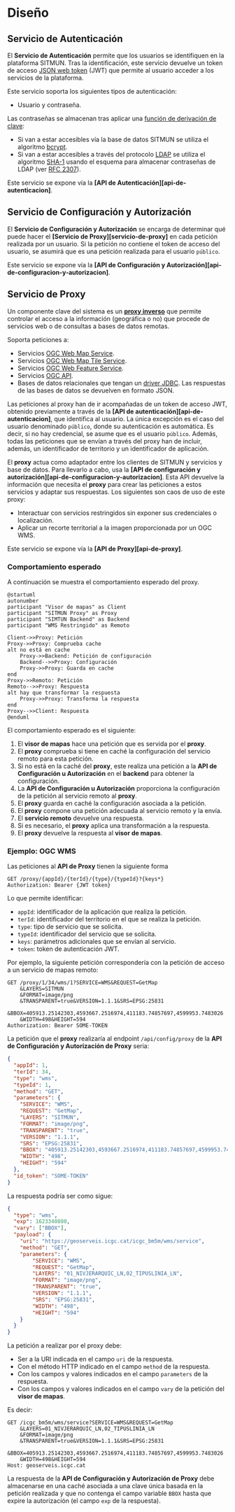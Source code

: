 # Diseño

## Servicio de Autenticación

El **Servicio de Autenticación** permite que los usuarios se identifiquen en la plataforma SITMUN.
Tras la identificación, este servicio devuelve un token de acceso [JSON web token](https://jwt.io/) (JWT)
que permite al usuario acceder a los servicios de la plataforma.

Este servicio soporta los siguientes tipos de autenticación:

- Usuario y contraseña.

Las contraseñas se almacenan tras aplicar una [función de derivación de clave](https://es.wikipedia.org/wiki/Funci%C3%B3n_de_derivaci%C3%B3n_de_clave):

- Si van a estar accesibles vía la base de datos SITMUN se utiliza el algoritmo [bcrypt](https://es.wikipedia.org/wiki/Bcrypt).
- Si van a estar accesibles a través del protocolo [LDAP](https://es.wikipedia.org/wiki/Protocolo_ligero_de_acceso_a_directorios) se utiliza el algoritmo [SHA-1](https://es.wikipedia.org/wiki/Secure_Hash_Algorithm#SHA-1) usando el esquema para almacenar contraseñas de LDAP (ver [RFC 2307](https://tools.ietf.org/html/rfc2307)).

Este servicio se expone vía la **[API de Autenticación][api-de-autenticacion]**.

## Servicio de Configuración y Autorización

El **Servicio de Configuración y Autorización** se encarga de determinar qué puede hacer el **[Servicio de Proxy][servicio-de-proxy]** en cada petición realizada por un usuario.
Si la petición no contiene el token de acceso del usuario, se asumirá que es una petición realizada para el usuario `público`.

Este servicio se expone vía la **[API de Configuración y Autorización][api-de-configuracion-y-autorizacion]**.

## Servicio de Proxy

Un componente clave del sistema es un **[proxy inverso](https://es.wikipedia.org/wiki/Proxy_inverso)** que permite
controlar el acceso a la información (geográfica o no) que procede de servicios web o de consultas a bases de datos remotas. 

Soporta peticiones a:

- Servicios [OGC Web Map Service](https://www.ogc.org/standard/wms/).
- Servicios [OGC Web Map Tile Service](https://www.ogc.org/standard/wmts/).
- Servicios [OGC Web Feature Service](https://www.ogc.org/standard/wfs/).
- Servicios [OGC API](https://ogcapi.ogc.org/).
- Bases de datos relacionales que tengan un [driver JDBC](https://es.wikipedia.org/wiki/Java_Database_Connectivity). 
  Las respuestas de las bases de datos se devuelven en formato JSON.

Las peticiones al proxy han de ir acompañadas de un token de acceso JWT, 
obtenido previamente a través de la **[API de autenticación][api-de-autenticacion]**, que identifica al usuario. 
La única excepción es el caso del usuario denominado `público`, donde su autenticación es automática.
Es decir, si no hay credencial, se asume que es el usuario  `público`. 
Además, todas las peticiones que se envían a través del proxy han de incluir, además, 
un identificador de territorio y un identificador de aplicación.

El **proxy** actua como adaptador entre los clientes de SITMUN y servicios y base de datos.
Para llevarlo a cabo, usa la **[API de configuración y autorización][api-de-configuracion-y-autorizacion]**.
Esta API devuelve la información que necesita el **proxy** para crear las peticiones a estos servicios y adaptar sus respuestas. 
Los siguientes son caos de uso de este proxy:

- Interactuar con servicios restringidos sin exponer sus credenciales o localización.
- Aplicar un recorte territorial a la imagen proporcionada por un OGC WMS.

Este servicio se expone vía la **[API de Proxy][api-de-proxy]**.

### Comportamiento esperado

A continuación se muestra el comportamiento esperado del proxy.
```puml
@startuml
autonumber
participant "Visor de mapas" as Client
participant "SITMUN Proxy" as Proxy
participant "SIMTUN Backend" as Backend
participant "WMS Restringido" as Remoto

Client->>Proxy: Petición
Proxy->>Proxy: Comprueba cache
alt no está en cache
    Proxy->>Backend: Petición de configuración
    Backend-->>Proxy: Configuración
    Proxy->>Proxy: Guarda en cache
end
Proxy->>Remoto: Petición
Remoto-->>Proxy: Respuesta
alt hay que transformar la respuesta
    Proxy->>Proxy: Transforma la respuesta
end
Proxy-->>Client: Respuesta
@enduml
```

El comportamiento esperado es el siguiente:

1. El **visor de mapas** hace una petición que es servida por el **proxy**.
2. El **proxy** comprueba si tiene en caché la configuración del servicio remoto para esta petición.
3. Si no está en la caché del **proxy**, este realiza una petición a la **API de Configuración u Autorización** en el **backend** para obtener la configuración.
4. La **API de Configuración u Autorización** proporciona la configuración de la petición al servicio remoto al **proxy**.
5. El **proxy** guarda en caché la configuración asociada a la petición.
6. El **proxy** compone una petición adecuada al servicio remoto y la envía.
7. El **servicio remoto** devuelve una respuesta.
8. Si es necesario, el **proxy** aplica una transformación a la respuesta.
9. El **proxy** devuelve la respuesta al **visor de mapas**.

### Ejemplo: OGC WMS

Las peticiones al **API de Proxy** tienen la siguiente forma 

```http
GET /proxy/{appId}/{terId}/{type}/{typeId}?{keys*}
Authorization: Bearer {JWT token}
```

Lo que permite identificar:

- `appId`: identificador de la aplicación que realiza la petición.
- `terId`: identificador del territorio en el que se realiza la petición.
- `type`: tipo de servicio que se solicita.
- `typeId`: identificador del servicio que se solicita.
- `keys`: parámetros adicionales que se envían al servicio.
- `token`: token de autenticación JWT.

Por ejemplo, la siguiente petición correspondería con la petición de acceso a un servicio de mapas remoto:

```http
GET /proxy/1/34/wms/1?SERVICE=WMS&REQUEST=GetMap
    &LAYERS=SITMUN
    &FORMAT=image/png
    &TRANSPARENT=true&VERSION=1.1.1&SRS=EPSG:25831
    &BBOX=405913.25142303,4593667.2516974,411183.74857697,4599953.7483026
    &WIDTH=498&HEIGHT=594
Authorization: Bearer SOME-TOKEN    
```

La petición que el **proxy** realizaría al endpoint `/api/config/proxy` de la **API de Configuración y Autorización de Proxy** seria:

```json
{
  "appId": 1,
  "terId": 34,
  "type": "wms",
  "typeId": 1,
  "method": "GET",
  "parameters": {
    "SERVICE": "WMS",
    "REQUEST": "GetMap",
    "LAYERS": "SITMUN",
    "FORMAT": "image/png",
    "TRANSPARENT": "true",
    "VERSION": "1.1.1",
    "SRS": "EPSG:25831",
    "BBOX": "405913.25142303,4593667.2516974,411183.74857697,4599953.7483026",
    "WIDTH": "498",
    "HEIGHT": "594"
  },
  "id_token": "SOME-TOKEN"
}
```

La respuesta podría ser como sigue:

```json
{
  "type": "wms",
  "exp": 1623340800,
  "vary": ["BBOX"],
  "payload": {
    "uri": "https://geoserveis.icgc.cat/icgc_bm5m/wms/service",
    "method": "GET",
    "parameters": {
        "SERVICE": "WMS",
        "REQUEST": "GetMap",
        "LAYERS": "01_NIVJERARQUIC_LN,02_TIPUSLINIA_LN",
        "FORMAT": "image/png",
        "TRANSPARENT": "true",
        "VERSION": "1.1.1",
        "SRS": "EPSG:25831",
        "WIDTH": "498",
        "HEIGHT": "594"
    }
  }
}
```

La petición a realizar por el proxy debe:

- Ser a la URI indicada en el campo `uri` de la respuesta.
- Con el método HTTP indicado en el campo `method` de la respuesta.
- Con los campos y valores indicados en el campo `parameters` de la respuesta.
- Con los campos y valores indicados en el campo `vary` de la petición del **visor de mapas**.

Es decir:

```http
GET /icgc_bm5m/wms/service?SERVICE=WMS&REQUEST=GetMap
    &LAYERS=01_NIVJERARQUIC_LN,02_TIPUSLINIA_LN
    &FORMAT=image/png
    &TRANSPARENT=true&VERSION=1.1.1&SRS=EPSG:25831
    &BBOX=405913.25142303,4593667.2516974,411183.74857697,4599953.7483026
    &WIDTH=498&HEIGHT=594
Host: geoserveis.icgc.cat
```

La respuesta de la **API de Configuración y Autorización de Proxy** debe almacenarse en una caché asociada
a una clave única basada en la petición realizada y que no contenga el campo variable `BBOX` hasta que expire
la autorización (el campo `exp` de la respuesta).
